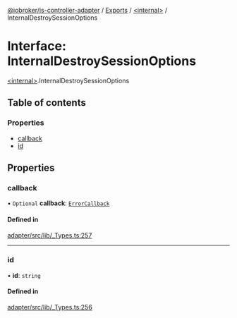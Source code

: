 [@iobroker/js-controller-adapter](../README.md) / [Exports](../modules.md) / [\<internal\>](../modules/internal_.md) / InternalDestroySessionOptions

# Interface: InternalDestroySessionOptions

[\<internal\>](../modules/internal_.md).InternalDestroySessionOptions

## Table of contents

### Properties

- [callback](internal_.InternalDestroySessionOptions.md#callback)
- [id](internal_.InternalDestroySessionOptions.md#id)

## Properties

### callback

• `Optional` **callback**: [`ErrorCallback`](../modules/internal_.md#errorcallback)

#### Defined in

[adapter/src/lib/_Types.ts:257](https://github.com/ioBroker/ioBroker.js-controller/blob/0e3f4a4745f0024873156040d8f9f1cc55edbba6/packages/adapter/src/lib/_Types.ts#L257)

___

### id

• **id**: `string`

#### Defined in

[adapter/src/lib/_Types.ts:256](https://github.com/ioBroker/ioBroker.js-controller/blob/0e3f4a4745f0024873156040d8f9f1cc55edbba6/packages/adapter/src/lib/_Types.ts#L256)
